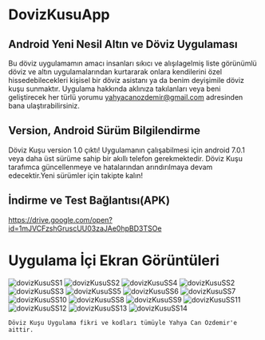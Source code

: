 # DovizKusuApp

## Android Yeni Nesil Altın ve Döviz Uygulaması

Bu döviz uygulamamın amacı insanları sıkıcı ve alışılagelmiş liste görünümlü döviz ve altın uygulamalarından kurtararak onlara kendilerini özel hissedebilecekleri kişisel bir döviz asistanı ya da benim deyişimile döviz kuşu sunmaktır. Uygulama hakkında aklınıza takılanları veya beni geliştirecek her türlü yorumu yahyacanozdemir@gmail.com adresinden bana ulaştırabilirsiniz. 

## Version, Android Sürüm Bilgilendirme 
Döviz Kuşu version 1.0 çıktı! 
Uygulamanın çalışabilmesi için android 7.0.1 veya daha üst sürüme sahip bir akıllı telefon gerekmektedir. Döviz Kuşu tarafımca güncellenmeye ve hatalarından arındırılmaya devam edecektir.Yeni sürümler için takipte kalın!

## İndirme ve Test Bağlantısı(APK)
https://drive.google.com/open?id=1mJVCFzshGruscUU03zaJAe0hpBD3TSOe

# Uygulama İçi Ekran Görüntüleri
![dovizKusuSS1](https://user-images.githubusercontent.com/43846778/79692161-56a5b280-826c-11ea-9f95-d759f90b2e15.png)
![dovizKusuSS2](https://user-images.githubusercontent.com/43846778/79692162-59080c80-826c-11ea-82d0-845e31fc6fb8.png)
![dovizKusuSS4](https://user-images.githubusercontent.com/43846778/79692167-5c9b9380-826c-11ea-9a82-341f234409b9.png)
![dovizKusuSS2](https://user-images.githubusercontent.com/43846778/79692162-59080c80-826c-11ea-82d0-845e31fc6fb8.png)
![dovizKusuSS3](https://user-images.githubusercontent.com/43846778/79692164-5a393980-826c-11ea-85c3-326d82882655.png)
![dovizKusuSS5](https://user-images.githubusercontent.com/43846778/79692169-5e655700-826c-11ea-898e-9ef14633cac5.png)
![dovizKusuSS6](https://user-images.githubusercontent.com/43846778/79692324-1f83d100-826d-11ea-845d-ae79caf7cc4e.png)
![dovizKusuSS7](https://user-images.githubusercontent.com/43846778/79692179-6c1adc80-826c-11ea-8a96-f145419822f8.png)
![dovizKusuSS10](https://user-images.githubusercontent.com/43846778/79692184-7046fa00-826c-11ea-9199-42963e047405.png)
![dovizKusuSS8](https://user-images.githubusercontent.com/43846778/79692234-b1d7a500-826c-11ea-9afb-0358078bcb62.png)
![dovizKusuSS9](https://user-images.githubusercontent.com/43846778/79692183-6f15cd00-826c-11ea-8f18-e1ceb1d2deeb.png)
![dovizKusuSS11](https://user-images.githubusercontent.com/43846778/79692191-74731780-826c-11ea-9f1e-7d7b811ef07c.png)
![dovizKusuSS12](https://user-images.githubusercontent.com/43846778/79692192-74731780-826c-11ea-9154-b091856d8421.png)
![dovizKusuSS13](https://user-images.githubusercontent.com/43846778/79692193-75a44480-826c-11ea-9e4e-4a694037d0aa.png)
![dovizKusuSS14](https://user-images.githubusercontent.com/43846778/79692194-76d57180-826c-11ea-9812-a497fd77c11b.png)

    Döviz Kuşu Uygulama fikri ve kodları tümüyle Yahya Can Özdemir'e aittir. 


